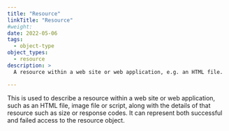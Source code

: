 ```yaml
---
title: "Resource"
linkTitle: "Resource"
#weight:
date: 2022-05-06
tags: 
  - object-type
object_types:
  - resource
description: >
  A resource within a web site or web application, e.g. an HTML file.

---
```


This is used to describe a resource within a web site or web application, such as an HTML file, image file or script, along with the details of that resource such as size or response codes.
It can represent both successful and failed access to the resource object.
